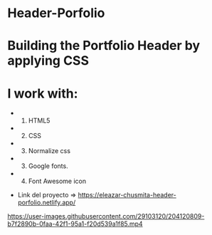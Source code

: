 # Header-Porfolio
# Building the Portfolio Header by applying CSS
# I work with:
* 1. HTML5
* 2. CSS
* 3. Normalize css
* 3. Google fonts.
* 4. Font Awesome icon

* Link del proyecto => https://eleazar-chusmita-header-porfolio.netlify.app/

https://user-images.githubusercontent.com/29103120/204120809-b7f2890b-0faa-42f1-95a1-f20d539a1f85.mp4
